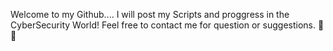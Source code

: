 Welcome to my Github.... I will post my Scripts and proggress in the CyberSecurity World! Feel free to contact me for question or suggestions. 🎱🐚

